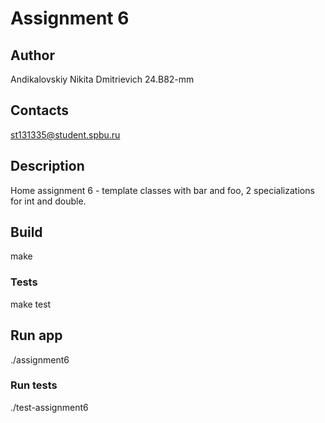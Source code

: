 # Assignment 6
## Author
Andikalovskiy Nikita Dmitrievich 24.B82-mm

## Contacts
st131335@student.spbu.ru

## Description
Home assignment 6 - template classes with bar and foo, 2 specializations for int and double.

## Build
make

### Tests 
make test

## Run app
./assignment6

### Run tests 
./test-assignment6
